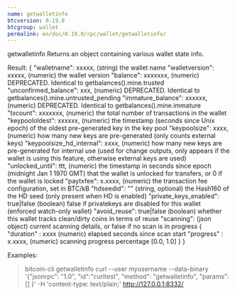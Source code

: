 ```yaml
---
name: getwalletinfo
btcversion: 0.19.0
btcgroup: wallet
permalink: en/doc/0.19.0/rpc/wallet/getwalletinfo/
---
```


getwalletinfo
Returns an object containing various wallet state info.

Result:
{
  "walletname": xxxxx,               (string) the wallet name
  "walletversion": xxxxx,            (numeric) the wallet version
  "balance": xxxxxxx,                (numeric) DEPRECATED. Identical to getbalances().mine.trusted
  "unconfirmed_balance": xxx,        (numeric) DEPRECATED. Identical to getbalances().mine.untrusted_pending
  "immature_balance": xxxxxx,        (numeric) DEPRECATED. Identical to getbalances().mine.immature
  "txcount": xxxxxxx,                (numeric) the total number of transactions in the wallet
  "keypoololdest": xxxxxx,           (numeric) the timestamp (seconds since Unix epoch) of the oldest pre-generated key in the key pool
  "keypoolsize": xxxx,               (numeric) how many new keys are pre-generated (only counts external keys)
  "keypoolsize_hd_internal": xxxx,   (numeric) how many new keys are pre-generated for internal use (used for change outputs, only appears if the wallet is using this feature, otherwise external keys are used)
  "unlocked_until": ttt,             (numeric) the timestamp in seconds since epoch (midnight Jan 1 1970 GMT) that the wallet is unlocked for transfers, or 0 if the wallet is locked
  "paytxfee": x.xxxx,                (numeric) the transaction fee configuration, set in BTC/kB
  "hdseedid": "<hash160>"            (string, optional) the Hash160 of the HD seed (only present when HD is enabled)
  "private_keys_enabled": true|false (boolean) false if privatekeys are disabled for this wallet (enforced watch-only wallet)
  "avoid_reuse": true|false          (boolean) whether this wallet tracks clean/dirty coins in terms of reuse
  "scanning":                        (json object) current scanning details, or false if no scan is in progress
    {
      "duration" : xxxx              (numeric) elapsed seconds since scan start
      "progress" : x.xxxx,           (numeric) scanning progress percentage [0.0, 1.0]
    }
}

Examples:
> bitcoin-cli getwalletinfo 
> curl --user myusername --data-binary '{"jsonrpc": "1.0", "id":"curltest", "method": "getwalletinfo", "params": [] }' -H 'content-type: text/plain;' http://127.0.0.1:8332/


